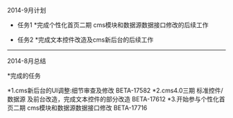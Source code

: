2014-9月计划

* 任务1
*完成个性化首页二期 cms模块和数据源数据接口修改的后续工作

* 任务2
*完成文本控件改造及cms新后台的后续工作


----------------------------------------------------

2014-8月总结

*完成的任务

*1.cms新后台的UI调整:细节审查及修改 BETA-17582
*2.cms4.0三期 标准控件/数据源 及前台改造，完成文本控件的部分改造 BETA-17612
*3.开始参与个性化首页二期 cms模块和数据源数据接口修改 BETA-17716

